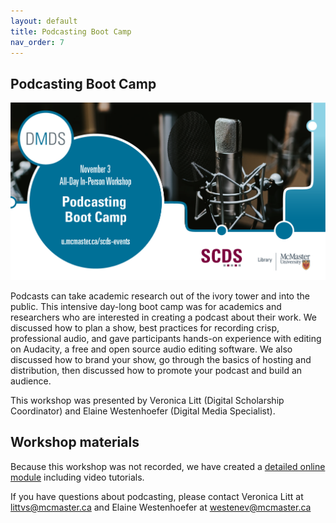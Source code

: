 ```yaml
---
layout: default
title: Podcasting Boot Camp
nav_order: 7
---
```


## Podcasting Boot Camp

<img src="assets/img/PodPoster.png" alt="Workshop Title Slide" width="720">

Podcasts can take academic research out of the ivory tower and into the public. This intensive day-long boot camp was for academics and researchers who are interested in creating a podcast about their work. We discussed how to plan a show, best practices for recording crisp, professional audio, and gave participants hands-on experience with editing on Audacity, a free and open source audio editing software. We also discussed how to brand your show, go through the basics of hosting and distribution, then discussed how to promote your podcast and build an audience.

This workshop was presented by Veronica Litt (Digital Scholarship Coordinator) and Elaine Westenhoefer (Digital Media Specialist). 

## Workshop materials

Because this workshop was not recorded, we have created a [detailed online module](https://scds.github.io/podcasting/) including video tutorials. 

If you have questions about podcasting, please contact Veronica Litt at littvs@mcmaster.ca and Elaine Westenhoefer at westenev@mcmaster.ca 
